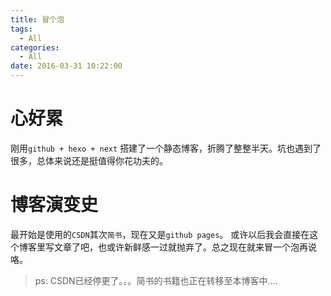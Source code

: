 ```yaml
---
title: 冒个泡
tags:
  - All
categories:
  - All
date: 2016-03-31 10:22:00
---
```



# 心好累
刚用`github + hexo + next` 搭建了一个静态博客，折腾了整整半天。坑也遇到了很多，总体来说还是挺值得你花功夫的。

# 博客演变史
最开始是使用的`CSDN`其次`简书`，现在又是`github pages`。
或许以后我会直接在这个博客里写文章了吧，也或许新鲜感一过就抛弃了。总之现在就来冒一个泡再说咯。

> ps: CSDN已经停更了。。。简书的书籍也正在转移至本博客中....